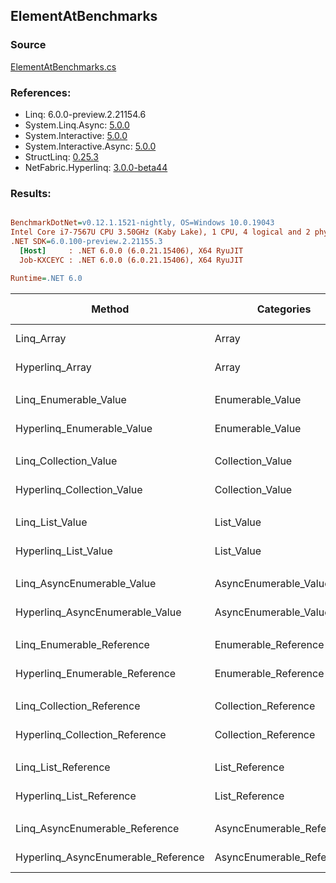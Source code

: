 ﻿## ElementAtBenchmarks

### Source
[ElementAtBenchmarks.cs](../NetFabric.Hyperlinq.Benchmarks/Benchmarks/ElementAtBenchmarks.cs)

### References:
- Linq: 6.0.0-preview.2.21154.6
- System.Linq.Async: [5.0.0](https://www.nuget.org/packages/System.Linq.Async/5.0.0)
- System.Interactive: [5.0.0](https://www.nuget.org/packages/System.Interactive/5.0.0)
- System.Interactive.Async: [5.0.0](https://www.nuget.org/packages/System.Interactive.Async/5.0.0)
- StructLinq: [0.25.3](https://www.nuget.org/packages/StructLinq/0.25.3)
- NetFabric.Hyperlinq: [3.0.0-beta44](https://www.nuget.org/packages/NetFabric.Hyperlinq/3.0.0-beta44)

### Results:
``` ini

BenchmarkDotNet=v0.12.1.1521-nightly, OS=Windows 10.0.19043
Intel Core i7-7567U CPU 3.50GHz (Kaby Lake), 1 CPU, 4 logical and 2 physical cores
.NET SDK=6.0.100-preview.2.21155.3
  [Host]     : .NET 6.0.0 (6.0.21.15406), X64 RyuJIT
  Job-KXCEYC : .NET 6.0.0 (6.0.21.15406), X64 RyuJIT

Runtime=.NET 6.0  

```
|                              Method |                Categories | Count |         Mean |     Error |    StdDev | Ratio | RatioSD |  Gen 0 | Gen 1 | Gen 2 | Allocated |
|------------------------------------ |-------------------------- |------ |-------------:|----------:|----------:|------:|--------:|-------:|------:|------:|----------:|
|                          Linq_Array |                     Array |   100 |    16.827 ns | 0.0864 ns | 0.0809 ns |  1.00 |    0.00 |      - |     - |     - |         - |
|                     Hyperlinq_Array |                     Array |   100 |    13.462 ns | 0.0422 ns | 0.0374 ns |  0.80 |    0.01 |      - |     - |     - |         - |
|                                     |                           |       |              |           |           |       |         |        |       |       |           |
|               Linq_Enumerable_Value |          Enumerable_Value |   100 |   344.429 ns | 1.3959 ns | 1.2375 ns |  1.00 |    0.00 | 0.0153 |     - |     - |      32 B |
|          Hyperlinq_Enumerable_Value |          Enumerable_Value |   100 |   144.601 ns | 0.3814 ns | 0.3381 ns |  0.42 |    0.00 |      - |     - |     - |         - |
|                                     |                           |       |              |           |           |       |         |        |       |       |           |
|               Linq_Collection_Value |          Collection_Value |   100 |   344.272 ns | 0.8262 ns | 0.7324 ns |  1.00 |    0.00 | 0.0153 |     - |     - |      32 B |
|          Hyperlinq_Collection_Value |          Collection_Value |   100 |   149.374 ns | 0.2419 ns | 0.2144 ns |  0.43 |    0.00 |      - |     - |     - |         - |
|                                     |                           |       |              |           |           |       |         |        |       |       |           |
|                     Linq_List_Value |                List_Value |   100 |    10.101 ns | 0.1818 ns | 0.1611 ns |  1.00 |    0.00 |      - |     - |     - |         - |
|                Hyperlinq_List_Value |                List_Value |   100 |    14.733 ns | 0.1009 ns | 0.0843 ns |  1.46 |    0.02 |      - |     - |     - |         - |
|                                     |                           |       |              |           |           |       |         |        |       |       |           |
|          Linq_AsyncEnumerable_Value |     AsyncEnumerable_Value |   100 | 1,794.986 ns | 5.2256 ns | 4.8880 ns |  1.00 |    0.00 | 0.0153 |     - |     - |      32 B |
|     Hyperlinq_AsyncEnumerable_Value |     AsyncEnumerable_Value |   100 |   966.367 ns | 3.3670 ns | 2.8116 ns |  0.54 |    0.00 |      - |     - |     - |         - |
|                                     |                           |       |              |           |           |       |         |        |       |       |           |
|           Linq_Enumerable_Reference |      Enumerable_Reference |   100 |   342.764 ns | 1.0983 ns | 0.8575 ns |  1.00 |    0.00 | 0.0153 |     - |     - |      32 B |
|      Hyperlinq_Enumerable_Reference |      Enumerable_Reference |   100 |   366.209 ns | 2.0936 ns | 1.8559 ns |  1.07 |    0.01 | 0.0153 |     - |     - |      32 B |
|                                     |                           |       |              |           |           |       |         |        |       |       |           |
|           Linq_Collection_Reference |      Collection_Reference |   100 |   345.252 ns | 0.9672 ns | 0.8574 ns |  1.00 |    0.00 | 0.0153 |     - |     - |      32 B |
|      Hyperlinq_Collection_Reference |      Collection_Reference |   100 |   368.954 ns | 1.2762 ns | 1.0657 ns |  1.07 |    0.00 | 0.0153 |     - |     - |      32 B |
|                                     |                           |       |              |           |           |       |         |        |       |       |           |
|                 Linq_List_Reference |            List_Reference |   100 |     9.997 ns | 0.1035 ns | 0.1151 ns |  1.00 |    0.00 |      - |     - |     - |         - |
|            Hyperlinq_List_Reference |            List_Reference |   100 |    14.667 ns | 0.0498 ns | 0.0416 ns |  1.47 |    0.02 |      - |     - |     - |         - |
|                                     |                           |       |              |           |           |       |         |        |       |       |           |
|      Linq_AsyncEnumerable_Reference | AsyncEnumerable_Reference |   100 | 1,791.748 ns | 3.0825 ns | 2.7325 ns |  1.00 |    0.00 | 0.0153 |     - |     - |      32 B |
| Hyperlinq_AsyncEnumerable_Reference | AsyncEnumerable_Reference |   100 | 1,609.644 ns | 3.2502 ns | 2.8812 ns |  0.90 |    0.00 | 0.0153 |     - |     - |      32 B |
